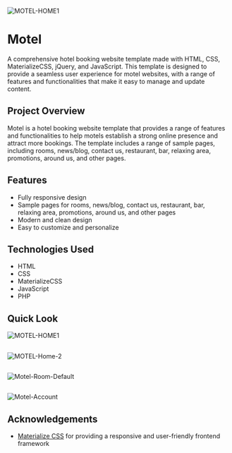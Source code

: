 ![MOTEL-HOME1](https://github.com/user-attachments/assets/85804458-a0d5-45ae-9f88-4e40b377daea)
# Motel
A comprehensive hotel booking website template made with HTML, CSS, MaterializeCSS, jQuery, and JavaScript. This template is designed to provide a seamless user experience for motel websites, with a range of features and functionalities that make it easy to manage and update content.



## Project Overview

Motel is a hotel booking website template that provides a range of features and functionalities to help motels establish a strong online presence and attract more bookings. The template includes a range of sample pages, including rooms, news/blog, contact us, restaurant, bar, relaxing area, promotions, around us, and other pages.
## Features

- Fully responsive design
- Sample pages for rooms, news/blog, contact us, restaurant, bar, relaxing area, promotions, around us, and other pages
- Modern and clean design
- Easy to customize and personalize


## Technologies Used
- HTML
- CSS
- MaterializeCSS
- JavaScript
- PHP


## Quick Look

![MOTEL-HOME1](https://github.com/user-attachments/assets/b0f4c31a-06ec-4e3a-b5b4-060a34247c0c)
##
![MOTEL-Home-2](https://github.com/user-attachments/assets/b641baf5-ab8b-4120-a218-f2469f8b5914)
##
![Motel-Room-Default](https://github.com/user-attachments/assets/1ca420d6-273a-4d20-b130-c56b3ba3f2f2)
##
![Motel-Account](https://github.com/user-attachments/assets/baad1b74-e7e2-48f3-a07f-91b6e81a3308)


## Acknowledgements
 - [Materialize CSS](https://materializecss.com/) for providing a responsive and user-friendly frontend framework


